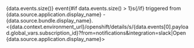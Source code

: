 {data.events.size()} event{#if data.events.size() > 1}s{/if} triggered from {data.source.application.display_name} - {data.source.bundle.display_name}. <{data.context.environment_url}/openshift/details/s/{data.events[0].payload.global_vars.subscription_id}?from=notifications&integration=slack|Open {data.source.application.display_name}>
